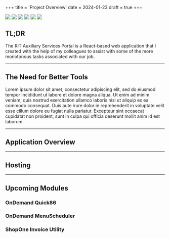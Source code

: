 +++
title = 'Project Overview'
date = 2024-01-23
draft = true
+++
<div class="technologies">
	<a title="JavaScript"><img src="/technologies-logos/javascript.png"></a>
	<a title="ReactJS"><img src="/technologies-logos/reactjs.png"></a>
	<a title="Python"><img src="/technologies-logos/python.png"></a>
	<a title="Flask"><img src="/technologies-logos/flask.png"></a>
	<a title="Linux"><img src="/technologies-logos/linux.png"></a>
	<a title="Docker"><img src="/technologies-logos/docker.png"></a>
</div>

## TL;DR
The RIT Auxiliary Services Portal is a React-based web application that I created with the help of my colleagues to assist with some of the more monotonous tasks associated with our job. 

---

## The Need for Better Tools
Lorem ipsum dolor sit amet, consectetur adipiscing elit, sed do eiusmod tempor incididunt ut labore et dolore magna aliqua. Ut enim ad minim veniam, quis nostrud exercitation ullamco laboris nisi ut aliquip ex ea commodo consequat. Duis aute irure dolor in reprehenderit in voluptate velit esse cillum dolore eu fugiat nulla pariatur. Excepteur sint occaecat cupidatat non proident, sunt in culpa qui officia deserunt mollit anim id est laborum.

---

## Application Overview

---

## Hosting

---

## Upcoming Modules
### OnDemand Quick86
### OnDemand MenuScheduler
### ShopOne Invoice Utility